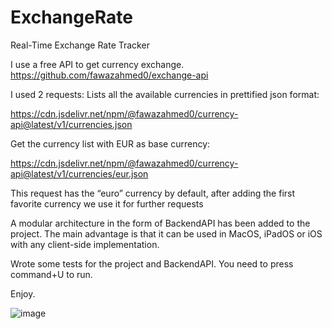 # ExchangeRate
Real-Time Exchange Rate Tracker 

I use a free API to get currency exchange.
https://github.com/fawazahmed0/exchange-api

I used 2 requests:
Lists all the available currencies in prettified json format:

https://cdn.jsdelivr.net/npm/@fawazahmed0/currency-api@latest/v1/currencies.json

Get the currency list with EUR as base currency:

https://cdn.jsdelivr.net/npm/@fawazahmed0/currency-api@latest/v1/currencies/eur.json

This request has the “euro” currency by default, after adding the first favorite currency we use it for further requests

A modular architecture in the form of BackendAPI has been added to the project. The main advantage is that it can be used in MacOS, iPadOS or iOS with any client-side implementation.

Wrote some tests for the project and BackendAPI.
You need to press command+U to run.

Enjoy.

![image](https://github.com/user-attachments/assets/920b0d1b-e081-445f-8ccd-1ecebc5e715e)
